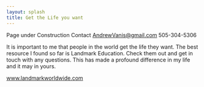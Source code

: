 ```yaml
---
layout: splash
title: Get the Life you want
---
```


Page under Construction  Contact AndrewVanis@gmail.com 505-304-5306

It is important to me that people in the world get the life they want.
The best resource I found so far is Landmark Education. Check them out
and get in touch with any questions. This has made a profound
difference in my life and it may in yours.

www.landmarkworldwide.com
